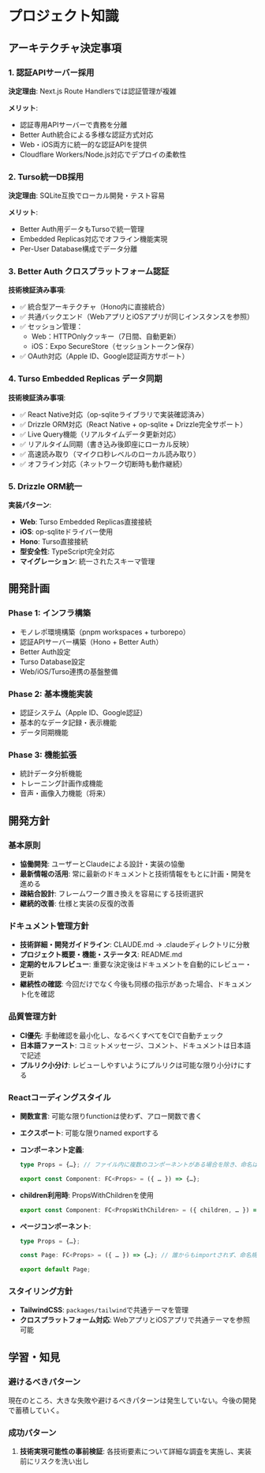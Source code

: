 # プロジェクト知識

## アーキテクチャ決定事項

### 1. 認証APIサーバー採用

**決定理由**: Next.js Route Handlersでは認証管理が複雑

**メリット**:

- 認証専用APIサーバーで責務を分離
- Better Auth統合による多様な認証方式対応
- Web・iOS両方に統一的な認証APIを提供
- Cloudflare Workers/Node.js対応でデプロイの柔軟性

### 2. Turso統一DB採用

**決定理由**: SQLite互換でローカル開発・テスト容易

**メリット**:

- Better Auth用データもTursoで統一管理
- Embedded Replicas対応でオフライン機能実現
- Per-User Database構成でデータ分離

### 3. Better Auth クロスプラットフォーム認証

**技術検証済み事項**:

- ✅ 統合型アーキテクチャ（Hono内に直接統合）
- ✅ 共通バックエンド（WebアプリとiOSアプリが同じインスタンスを参照）
- ✅ セッション管理：
  - Web：HTTPOnlyクッキー（7日間、自動更新）
  - iOS：Expo SecureStore（セッショントークン保存）
- ✅ OAuth対応（Apple ID、Google認証両方サポート）

### 4. Turso Embedded Replicas データ同期

**技術検証済み事項**:

- ✅ React Native対応（op-sqliteライブラリで実装確認済み）
- ✅ Drizzle ORM対応（React Native + op-sqlite + Drizzle完全サポート）
- ✅ Live Query機能（リアルタイムデータ更新対応）
- ✅ リアルタイム同期（書き込み後即座にローカル反映）
- ✅ 高速読み取り（マイクロ秒レベルのローカル読み取り）
- ✅ オフライン対応（ネットワーク切断時も動作継続）

### 5. Drizzle ORM統一

**実装パターン**:

- **Web**: Turso Embedded Replicas直接接続
- **iOS**: op-sqliteドライバー使用
- **Hono**: Turso直接接続
- **型安全性**: TypeScript完全対応
- **マイグレーション**: 統一されたスキーマ管理

## 開発計画

### Phase 1: インフラ構築

- モノレポ環境構築（pnpm workspaces + turborepo）
- 認証APIサーバー構築（Hono + Better Auth）
- Better Auth設定
- Turso Database設定
- Web/iOS/Turso連携の基盤整備

### Phase 2: 基本機能実装

- 認証システム（Apple ID、Google認証）
- 基本的なデータ記録・表示機能
- データ同期機能

### Phase 3: 機能拡張

- 統計データ分析機能
- トレーニング計画作成機能
- 音声・画像入力機能（将来）

## 開発方針

### 基本原則

- **協働開発**: ユーザーとClaudeによる設計・実装の協働
- **最新情報の活用**: 常に最新のドキュメントと技術情報をもとに計画・開発を進める
- **疎結合設計**: フレームワーク置き換えを容易にする技術選択
- **継続的改善**: 仕様と実装の反復的改善

### ドキュメント管理方針

- **技術詳細・開発ガイドライン**: CLAUDE.md → .claudeディレクトリに分散
- **プロジェクト概要・機能・ステータス**: README.md
- **定期的セルフレビュー**: 重要な決定後はドキュメントを自動的にレビュー・更新
- **継続性の確認**: 今回だけでなく今後も同様の指示があった場合、ドキュメント化を確認

### 品質管理方針

- **CI優先**: 手動確認を最小化し、なるべくすべてをCIで自動チェック
- **日本語ファースト**: コミットメッセージ、コメント、ドキュメントは日本語で記述
- **プルリク小分け**: レビューしやすいようにプルリクは可能な限り小分けにする

### Reactコーディングスタイル

- **関数宣言**: 可能な限りfunctionは使わず、アロー関数で書く
- **エクスポート**: 可能な限りnamed exportする
- **コンポーネント定義**:

  ```typescript
  type Props = {…}; // ファイル内に複数のコンポーネントがある場合を除き、命名は「Props」
  
  export const Component: FC<Props> = ({ … }) => {…};
  ```

- **children利用時**: PropsWithChildrenを使用

  ```typescript
  export const Component: FC<PropsWithChildren> = ({ children, … }) => {…};
  ```

- **ページコンポーネント**:

  ```typescript
  type Props = {…};
  
  const Page: FC<Props> = ({ … }) => {…}; // 誰からもimportされず、命名規則を考えるのも面倒なので、名前は全部Page、レイアウトコンポーネントはLayout
  
  export default Page;
  ```

### スタイリング方針

- **TailwindCSS**: `packages/tailwind`で共通テーマを管理
- **クロスプラットフォーム対応**: WebアプリとiOSアプリで共通テーマを参照可能

## 学習・知見

### 避けるべきパターン

現在のところ、大きな失敗や避けるべきパターンは発生していない。今後の開発で蓄積していく。

### 成功パターン

1. **技術実現可能性の事前検証**: 各技術要素について詳細な調査を実施し、実装前にリスクを洗い出し
